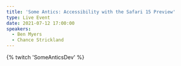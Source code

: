 ```yaml
---
title: 'Some Antics: Accessibility with the Safari 15 Preview'
type: Live Event
date: 2021-07-12 17:00:00
speakers:
  - Ben Myers
  - Chance Strickland
---
```


{% twitch 'SomeAnticsDev' %}
